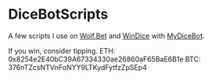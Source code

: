# DiceBotScripts

A few scripts I use on [Wolf.Bet](https://wolf.bet?c=jagbot "Wolf.Bet") and [WinDice](https://windice.io/?r=qmpsr13 "WinDice.io") with [MyDiceBot](https://mydicebot.com/ "MyDiceBot").

If you win, consider tipping. 
ETH: 0x8254e2E40bC39A67334330ae26860aF65BaE6B1e 
BTC: 376nTZcsNTVnFoNYY9LTKydFytfzZpSEp4 
